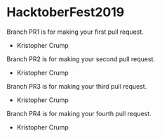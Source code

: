 # HacktoberFest2019

Branch PR1 is for making your first pull request.
- Kristopher Crump

Branch PR2 is for making your second pull request.
- Kristopher Crump

Branch PR3 is for making your third pull request.
- Kristopher Crump

Branch PR4 is for making your fourth pull request.
- Kristopher Crump
